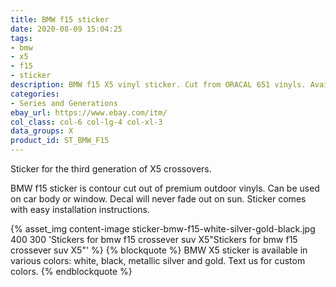 ```yaml
---
title: BMW f15 sticker
date: 2020-08-09 15:04:25
tags:
- bmw
- x5
- f15
- sticker
description: BMW f15 X5 vinyl sticker. Cut from ORACAL 651 vinyls. Available in different colors.
categories:
- Series and Generations
ebay_url: https://www.ebay.com/itm/
col_class: col-6 col-lg-4 col-xl-3
data_groups: X
product_id: ST_BMW_F15
---
```


Sticker for the third generation of X5 crossovers.

<!-- more -->
<!-- {% asset_img content-image bmw-f10-window-vinyl-sticker.jpg 500 500 'BMW f10 vinyl sport drift stance sticker"BMW f10 vinyl sport drift stance sticker"' %} -->

BMW f15 sticker is contour cut out of premium outdoor vinyls. Can be used on car body or window. Decal will never fade out on sun. Sticker comes with easy installation instructions. 

{% asset_img content-image sticker-bmw-f15-white-silver-gold-black.jpg 400 300 'Stickers for bmw f15 crossever suv X5"Stickers for bmw f15 crossever suv X5"' %}
{% blockquote %}
BMW X5 sticker is available in various colors: white, black, metallic silver and gold. Text us for custom colors.
{% endblockquote %}
